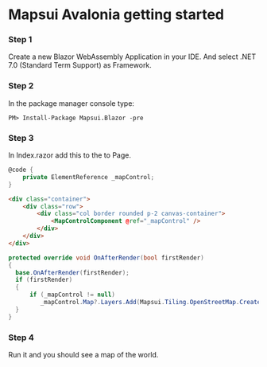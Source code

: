 
# Mapsui Avalonia getting started

### Step 1
Create a new Blazor WebAssembly Application in your IDE.
And select .NET 7.0 (Standard Term Support) as Framework.

### Step 2
In the package manager console type:
```console
PM> Install-Package Mapsui.Blazor -pre
```

### Step 3
In Index.razor add this to the to Page.

```csharp
@code {
    private ElementReference _mapControl;
}
```

```html
<div class="container">
    <div class="row">
        <div class="col border rounded p-2 canvas-container">
            <MapControlComponent @ref="_mapControl" />
        </div>
    </div>
</div>
```

```csharp
protected override void OnAfterRender(bool firstRender)
{
  base.OnAfterRender(firstRender);
  if (firstRender)
  {
      if (_mapControl != null)
         _mapControl.Map?.Layers.Add(Mapsui.Tiling.OpenStreetMap.CreateTileLayer());
  }
}
```

### Step 4
Run it and you should see a map of the world.
